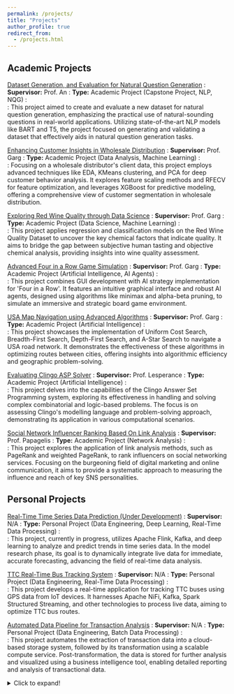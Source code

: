 ```yaml
---
permalink: /projects/
title: "Projects"
author_profile: true
redirect_from: 
  - /projects.html
---
```


## Academic Projects

<a href="https://razaviah.github.io/projects/dataset-generation-and-evaluation-for-natural-question-generation" target="_blank">Dataset Generation, and Evaluation for Natural Question Generation</a>
:   **Supervisor:** Prof. An
:   **Type:** Academic Project (Capstone Project, NLP, NQG)
:   
:   This project aimed to create and evaluate a new dataset for natural question generation, emphasizing the practical use of natural-sounding questions in real-world applications. Utilizing state-of-the-art NLP models like BART and T5, the project focused on generating and validating a dataset that effectively aids in natural question generation tasks.

<a href="https://razaviah.github.io/projects/enhancing-customer-insights-in-wholesale-distribution" target="_blank">Enhancing Customer Insights in Wholesale Distribution</a>
:   **Supervisor:** Prof. Garg
:   **Type:** Academic Project (Data Analysis, Machine Learning)
:   
:   Focusing on a wholesale distributor's client data, this project employs advanced techniques like EDA, KMeans clustering, and PCA for deep customer behavior analysis. It explores feature scaling methods and RFECV for feature optimization, and leverages XGBoost for predictive modeling, offering a comprehensive view of customer segmentation in wholesale distribution.

<a href="https://razaviah.github.io/projects/exploring-red-wine-quality-through-data-science" target="_blank">Exploring Red Wine Quality through Data Science</a>
:   **Supervisor:** Prof. Garg
:   **Type:** Academic Project (Data Science, Machine Learning)
:   
:   This project applies regression and classification models on the Red Wine Quality Dataset to uncover the key chemical factors that indicate quality. It aims to bridge the gap between subjective human tasting and objective chemical analysis, providing insights into wine quality assessment.

<a href="https://razaviah.github.io/projects/advanced-four-in-a-row-game-simulation" target="_blank">Advanced Four in a Row Game Simulation</a>
:   **Supervisor:** Prof. Garg
:   **Type:** Academic Project (Artificial Intelligence, AI Agents)
:   
:   This project combines GUI development with AI strategy implementation for 'Four in a Row'. It features an intuitive graphical interface and robust AI agents, designed using algorithms like minimax and alpha-beta pruning, to simulate an immersive and strategic board game environment.

<a href="https://razaviah.github.io/projects/usa-map-navigation-using-advanced-algorithms" target="_blank">USA Map Navigation using Advanced Algorithms</a>
:   **Supervisor:** Prof. Garg
:   **Type:** Academic Project (Artificial Intelligence)
:   
:   This project showcases the implementation of Uniform Cost Search, Breadth-First Search, Depth-First Search, and A-Star Search to navigate a USA road network. It demonstrates the effectiveness of these algorithms in optimizing routes between cities, offering insights into algorithmic efficiency and geographic problem-solving.

<a href="https://razaviah.github.io/projects/evaluating-clingo-asp-solver" target="_blank">Evaluating Clingo ASP Solver</a>
:   **Supervisor:** Prof. Lesperance
:   **Type:** Academic Project (Artificial Intelligence)
:   
:   This project delves into the capabilities of the Clingo Answer Set Programming system, exploring its effectiveness in handling and solving complex combinatorial and logic-based problems. The focus is on assessing Clingo's modelling language and problem-solving approach, demonstrating its application in various computational scenarios.

<a href="https://razaviah.github.io/projects/social-network-influencer-ranking-based-on-link-analysis" target="_blank">Social Network Influencer Ranking Based On Link Analysis</a>
:   **Supervisor:** Prof. Papagelis
:   **Type:** Academic Project (Network Analysis)
:   
:   This project explores the application of link analysis methods, such as PageRank and weighted PageRank, to rank influencers on social networking services. Focusing on the burgeoning field of digital marketing and online communication, it aims to provide a systematic approach to measuring the influence and reach of key SNS personalities.

## Personal Projects
<a href="https://razaviah.github.io/projects/real-time-time-series-data-prediction" target="_blank">Real-Time Time Series Data Prediction (Under Development)</a>
:   **Supervisor:** N/A
:   **Type:** Personal Project (Data Engineering, Deep Learning, Real-Time Data Processing)
:   
:   This project, currently in progress, utilizes Apache Flink, Kafka, and deep learning to analyze and predict trends in time series data. In the model research phase, its goal is to dynamically integrate live data for immediate, accurate forecasting, advancing the field of real-time data analysis.

<a href="https://razaviah.github.io/projects/ttc-real-time-bus-tracking-system" target="_blank">TTC Real-Time Bus Tracking System</a>
:   **Supervisor:** N/A
:   **Type:** Personal Project (Data Engineering, Real-Time Data Processing)
:   
:   This project develops a real-time application for tracking TTC buses using GPS data from IoT devices. It harnesses Apache NiFi, Kafka, Spark Structured Streaming, and other technologies to process live data, aiming to optimize TTC bus routes.

<a href="https://razaviah.github.io/projects/automated-data-pipeline-for-transaction-analysis" target="_blank">Automated Data Pipeline for Transaction Analysis</a>
:   **Supervisor:** N/A
:   **Type:** Personal Project (Data Engineering, Batch Data Processing)
:   
:   This project automates the extraction of transaction data into a cloud-based storage system, followed by its transformation using a scalable compute service. Post-transformation, the data is stored for further analysis and visualized using a business intelligence tool, enabling detailed reporting and analysis of transactional data.


<details>
  <summary>Click to expand!</summary>
  
  Here is some hidden content!
</details>
